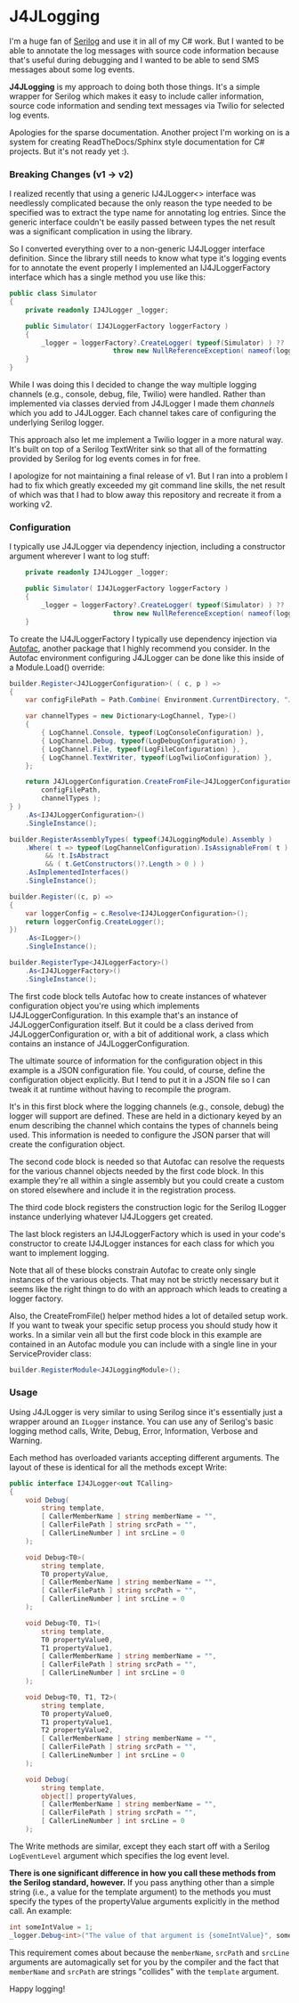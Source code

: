 # J4JLogging

I'm a huge fan of [Serilog](https://serilog.net/) and use it in all of my C# work. But I wanted to be able to annotate 
the log messages with source code information because that's useful during debugging and I wanted to be able to send SMS
messages about some log events.

**J4JLogging** is my approach to doing both those things. It's a simple wrapper for Serilog which makes it easy to include caller 
information, source code information and sending text messages via Twilio for selected log events.

Apologies for the sparse documentation. Another project I'm working on is a system for creating ReadTheDocs/Sphinx style 
documentation for C# projects. But it's not ready yet :).

### Breaking Changes (v1 -> v2)

I realized recently that using a generic IJ4JLogger<> interface was needlessly complicated because
the only reason the type needed to be specified was to extract the type name for annotating log
entries. Since the generic interface couldn't be easily passed between types the net result was
a significant complication in using the library.

So I converted everything over to a non-generic IJ4JLogger interface definition. Since the library
still needs to know what type it's logging events for to annotate the event properly I implemented
an IJ4JLoggerFactory interface which has a single method you use like this:

```csharp
public class Simulator
{
    private readonly IJ4JLogger _logger;

    public Simulator( IJ4JLoggerFactory loggerFactory )
    {
        _logger = loggerFactory?.CreateLogger( typeof(Simulator) ) ??
                          throw new NullReferenceException( nameof(loggerFactory) );
    }
}
```

While I was doing this I decided to change the way multiple logging channels (e.g., console,
debug, file, Twilio) were handled. Rather than implemented via classes dervied from J4JLogger
I made them *channels* which you add to J4JLogger. Each channel takes care of configuring
the underlying Serilog logger.

This approach also let me implement a Twilio logger in a more natural way. It's built on top
of a Serilog TextWriter sink so that all of the formatting provided by Serilog for log events
comes in for free.

I apologize for not maintaining a final release of v1. But I ran into a problem I had to fix
which greatly exceeded my git command line skills, the net result of which was that I had to
blow away this repository and recreate it from a working v2.

### Configuration

I typically use J4JLogger via dependency injection, including a constructor argument wherever I want to log stuff:

```csharp
    private readonly IJ4JLogger _logger;

    public Simulator( IJ4JLoggerFactory loggerFactory )
    {
        _logger = loggerFactory?.CreateLogger( typeof(Simulator) ) ??
                          throw new NullReferenceException( nameof(loggerFactory) );
    }
```

To create the IJ4JLoggerFactory I typically use dependency injection via [Autofac](https://autofac.org/), 
another package that I highly recommend you consider. In the Autofac environment configuring J4JLogger 
can be done like this inside of a Module.Load() override:

```csharp
builder.Register<J4JLoggerConfiguration>( ( c, p ) =>
{
    var configFilePath = Path.Combine( Environment.CurrentDirectory, "J4JLoggingTest.json" );

    var channelTypes = new Dictionary<LogChannel, Type>()
    {
        { LogChannel.Console, typeof(LogConsoleConfiguration) },
        { LogChannel.Debug, typeof(LogDebugConfiguration) },
        { LogChannel.File, typeof(LogFileConfiguration) },
        { LogChannel.TextWriter, typeof(LogTwilioConfiguration) },
    };

    return J4JLoggerConfiguration.CreateFromFile<J4JLoggerConfiguration>( 
        configFilePath,
        channelTypes );
} )
    .As<IJ4JLoggerConfiguration>()
    .SingleInstance();

builder.RegisterAssemblyTypes( typeof(J4JLoggingModule).Assembly )
    .Where( t => typeof(LogChannelConfiguration).IsAssignableFrom( t )
         && !t.IsAbstract
         && ( t.GetConstructors()?.Length > 0 ) )
    .AsImplementedInterfaces()
    .SingleInstance();

builder.Register((c, p) =>
{
    var loggerConfig = c.Resolve<IJ4JLoggerConfiguration>();
    return loggerConfig.CreateLogger();
})
    .As<ILogger>()
    .SingleInstance();

builder.RegisterType<J4JLoggerFactory>()
    .As<IJ4JLoggerFactory>()
    .SingleInstance();
```

The first code block tells Autofac how to create instances of whatever configuration object you're using
which implements IJ4JLoggerConfiguration. In this example that's an instance of J4JLoggerConfiguration
itself. But it could be a class derived from J4JLoggerConfiguration or, with a bit of additional
work, a class which contains an instance of J4JLoggerConfiguration.

The ultimate source of information for the configuration object in this example is a JSON configuration
file. You could, of course, define the configuration object explicitly. But I tend to put it in
a JSON file so I can tweak it at runtime without having to recompile the program.

It's in this first block where the logging channels (e.g., console, debug) the logger will support
are defined. These are held in a dictionary keyed by an enum describing the channel which contains
the types of channels being used. This information is needed to configure the JSON parser that will
create the configuration object.

The second code block is needed so that Autofac can resolve the requests for the various
channel objects needed by the first code block. In this example they're all within a single assembly
but you could create a custom on stored elsewhere and include it in the registration process.

The third code block registers the construction logic for the Serilog ILogger instance underlying
whatever IJ4JLoggers get created. 

The last block registers an IJ4JLoggerFactory which is used in your code's constructor to create
IJ4JLogger instances for each class for which you want to implement logging.

Note that all of these blocks constrain Autofac to create only single instances of the various
objects. That may not be strictly necessary but it seems like the right thingn to do with an
approach which leads to creating a logger factory. 

Also, the CreateFromFile() helper method hides a lot of detailed setup work. If you want to tweak
your specific setup process you should study how it works. In a similar vein all but the first
code block in this example are contained in an Autofac module you can include with a single
line in your ServiceProvider class:

```csharp
builder.RegisterModule<J4JLoggingModule>();
```

### Usage

Using J4JLogger is very similar to using Serilog since it's essentially just a wrapper around an `ILogger` instance. You can use any
of Serilog's basic logging method calls, Write, Debug, Error, Information, Verbose and Warning.

Each method has overloaded variants accepting different arguments. The layout of these is identical for all the methods except Write:

```csharp
public interface IJ4JLogger<out TCalling>
{
    void Debug(
        string template,
        [ CallerMemberName ] string memberName = "",
        [ CallerFilePath ] string srcPath = "",
        [ CallerLineNumber ] int srcLine = 0
    );

    void Debug<T0>(
        string template,
        T0 propertyValue,
        [ CallerMemberName ] string memberName = "",
        [ CallerFilePath ] string srcPath = "",
        [ CallerLineNumber ] int srcLine = 0
    );

    void Debug<T0, T1>(
        string template,
        T0 propertyValue0,
        T1 propertyValue1,
        [ CallerMemberName ] string memberName = "",
        [ CallerFilePath ] string srcPath = "",
        [ CallerLineNumber ] int srcLine = 0
    );

    void Debug<T0, T1, T2>(
        string template,
        T0 propertyValue0,
        T1 propertyValue1,
        T2 propertyValue2,
        [ CallerMemberName ] string memberName = "",
        [ CallerFilePath ] string srcPath = "",
        [ CallerLineNumber ] int srcLine = 0
    );

    void Debug(
        string template,
        object[] propertyValues,
        [ CallerMemberName ] string memberName = "",
        [ CallerFilePath ] string srcPath = "",
        [ CallerLineNumber ] int srcLine = 0
    );
```

The Write methods are similar, except they each start off with a Serilog `LogEventLevel` argument which specifies the log event level.

**There is one significant difference in how you call these methods from the Serilog standard, however.** If you pass anything other than a simple string (i.e., a value for the template argument) to the methods you must specify the types of the propertyValue arguments explicitly in the method call. An example:

```csharp
int someIntValue = 1;
_logger.Debug<int>("The value of that argument is {someIntValue}", someIntValue);
```

This requirement comes about because the `memberName`, `srcPath` and `srcLine` arguments are automagically set for you by the
compiler and the fact that `memberName` and `srcPath` are strings "collides" with the `template` argument.

Happy logging!
